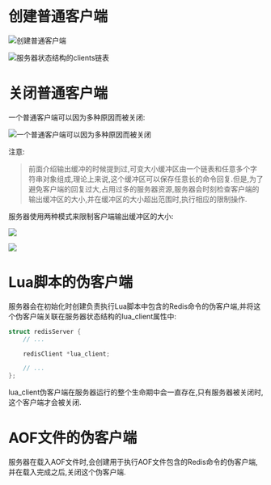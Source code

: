 # 创建普通客户端

![创建普通客户端](https://github.com/gdufeZLYL/blog/blob/master/images/20180514202341.png)

![服务器状态结构的clients链表](https://github.com/gdufeZLYL/blog/blob/master/images/20180514202450.png)

# 关闭普通客户端
一个普通客户端可以因为多种原因而被关闭:

![一个普通客户端可以因为多种原因而被关闭](https://github.com/gdufeZLYL/blog/blob/master/images/20180514202931.png)

注意:
> 前面介绍输出缓冲的时候提到过,可变大小缓冲区由一个链表和任意多个字符串对象组成,理论上来说,这个缓冲区可以保存任意长的命令回复.但是,为了避免客户端的回复过大,占用过多的服务器资源,服务器会时刻检查客户端的输出缓冲区的大小,并在缓冲区的大小超出范围时,执行相应的限制操作.

服务器使用两种模式来限制客户端输出缓冲区的大小:

![](https://github.com/gdufeZLYL/blog/blob/master/images/20180514204120.png)

![](https://github.com/gdufeZLYL/blog/blob/master/images/20180514204316.png)

# Lua脚本的伪客户端
服务器会在初始化时创建负责执行Lua脚本中包含的Redis命令的伪客户端,并将这个伪客户端关联在服务器状态结构的lua_client属性中:
```c++
struct redisServer {
    // ...

    redisClient *lua_client;

    // ...
};
```
lua_client伪客户端在服务器运行的整个生命期中会一直存在,只有服务器被关闭时,这个客户端才会被关闭.

# AOF文件的伪客户端
服务器在载入AOF文件时,会创建用于执行AOF文件包含的Redis命令的伪客户端,并在载入完成之后,关闭这个伪客户端.